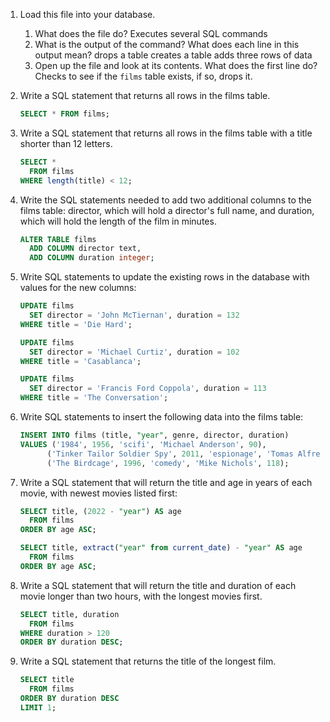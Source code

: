 1. Load this file into your database.

    1. What does the file do?
      Executes several SQL commands
    1. What is the output of the command? What does each line in this output mean?
      drops a table
      creates a table
      adds three rows of data
    1. Open up the file and look at its contents. What does the first line do?
      Checks to see if the `films` table exists, if so, drops it.

1. Write a SQL statement that returns all rows in the films table.

    ```sql
    SELECT * FROM films;
    ```

1. Write a SQL statement that returns all rows in the films table with a title shorter than 12 letters.

    ```sql
    SELECT *
      FROM films
    WHERE length(title) < 12;
    ```

1. Write the SQL statements needed to add two additional columns to the films table: director, which will hold a director's full name, and duration, which will hold the length of the film in minutes.

    ```sql
    ALTER TABLE films
      ADD COLUMN director text,
      ADD COLUMN duration integer;
    ```

1. Write SQL statements to update the existing rows in the database with values for the new columns:

    ```sql
    UPDATE films
      SET director = 'John McTiernan', duration = 132
    WHERE title = 'Die Hard';

    UPDATE films
      SET director = 'Michael Curtiz', duration = 102
    WHERE title = 'Casablanca';

    UPDATE films
      SET director = 'Francis Ford Coppola', duration = 113
    WHERE title = 'The Conversation';
    ```

1. Write SQL statements to insert the following data into the films table:

    ```sql
    INSERT INTO films (title, "year", genre, director, duration)
    VALUES ('1984', 1956, 'scifi', 'Michael Anderson', 90),
          ('Tinker Tailor Soldier Spy', 2011, 'espionage', 'Tomas Alfresdson', 127),
          ('The Birdcage', 1996, 'comedy', 'Mike Nichols', 118); 
    ```

1. Write a SQL statement that will return the title and age in years of each movie, with newest movies listed first:

    ```sql
    SELECT title, (2022 - "year") AS age
      FROM films
    ORDER BY age ASC;

    SELECT title, extract("year" from current_date) - "year" AS age
      FROM films
    ORDER BY age ASC;
    ```

1. Write a SQL statement that will return the title and duration of each movie longer than two hours, with the longest movies first.

    ```sql
    SELECT title, duration
      FROM films
    WHERE duration > 120
    ORDER BY duration DESC;
    ```

1. Write a SQL statement that returns the title of the longest film.

    ```sql
    SELECT title
      FROM films
    ORDER BY duration DESC
    LIMIT 1;
    ```